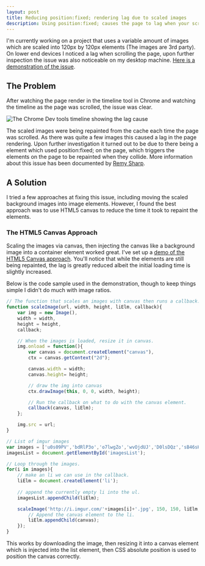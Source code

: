 ```yaml
---
layout: post
title: Reducing position:fixed; rendering lag due to scaled images
description: Using position:fixed; causes the page to lag when your scrolling, scaled images make this issues worse. Here is a fix to make it less noticeable.
---
```

I'm currently working on a project that uses a variable amount of images which are scaled into 120px by 120px elements (The images are 3rd party). On lower end devices I noticed a lag when scrolling the page, upon further inspection the issue was also noticeable on my desktop machine. [Here is a demonstration of the issue](/2013/08/18/fixed-position-scroll-lag.html).

## The Problem
After watching the page render in the timeline tool in Chrome and watching the timeline as the page was scrolled, the issue was clear.

![The Chrome Dev tools timeline showing the lag cause](/uploads/2013/08/18/timeine-repainting.jpg)

The scaled images were being repainted from the cache each time the page was scrolled. As there was quite a few images this caused a lag in the page rendering. Upon further investigation it turned out to be due to there being a element which used position:fixed; on the page, which triggers the elements on the page to be repainted when they collide. More information about this issue has been documented by <a href="http://remysharp.com/2012/05/24/issues-with-position-fixed-scrolling-on-ios/">Remy Sharp</a>.

## A Solution
I tried a few approaches at fixing this issue, including moving the scaled background images into image elements. However, I found the best approach was to use HTML5 canvas to reduce the time it took to repaint the elements.

### The HTML5 Canvas Approach
Scaling the images via canvas, then injecting the canvas like a background image into a container element worked great. I've set up a [demo of the HTML5 Canvas approach](/2013/08/18/fixed-position-scroll-lag-html5-canvas-solution.html). You'll notice that while the elements are still being repainted, the lag is greatly reduced albeit the initial loading time is slightly increased.

Below is the code sample used in the demonstration, though to keep things simple I didn't do much with image ratios.

```javascript
// The function that scales an images with canvas then runs a callback.
function scaleImage(url, width, height, liElm, callback){
	var img = new Image(),
	width = width,
	height = height,
	callback;

	// When the images is loaded, resize it in canvas.
	img.onload = function(){
		var canvas = document.createElement("canvas"),
        ctx = canvas.getContext("2d");

        canvas.width = width;
        canvas.height= height;

        // draw the img into canvas
        ctx.drawImage(this, 0, 0, width, height);

        // Run the callback on what to do with the canvas element.
        callback(canvas, liElm);
	};

	img.src = url;
}

// List of imgur images
var images = ['u0s09PV','bdRlP3o','o7lwgZo','wvOjdUJ','D0lsDQz','sB46sHZ','nvRcyJM'],
imagesList = document.getElementById('imagesList');

// Loop through the images.
for(i in images){
	// make an li we can use in the callback.
	liElm = document.createElement('li');
	
	// append the currently empty li into the ul.
	imagesList.appendChild(liElm);

	scaleImage('http://i.imgur.com/'+images[i]+'.jpg', 150, 150, liElm, function(canvas, liElm){
		// Append the canvas element to the li.
		liElm.appendChild(canvas);
	});
}
```

This works by downloading the image, then resizing it into a canvas element which is injected into the list element, then CSS absolute position is used to position the canvas correctly. 
